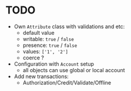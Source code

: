 # TODO

* Own `Attribute` class with validations and etc:
    - default value
    - writable: `true` / `false`
    - presence: `true` / `false`
    - values: `['1', '2']`
    - coerce ?
* Configuration with `Account` setup
    - all objects can use global or local account
* Add new transactions:
    - Authorization/Credit/Validate/Offline